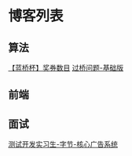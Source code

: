# 博客列表

## 算法

[【蓝桥杯】奖券数目](/algorithm/1.md)
[过桥问题-基础版](/algorithm/2.md)

## 前端

## 面试
[测试开发实习生-字节-核心广告系统](/interview/1.md)